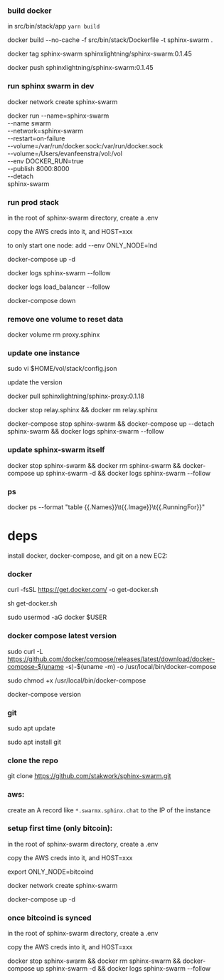 ### build docker

in src/bin/stack/app `yarn build`

docker build --no-cache -f src/bin/stack/Dockerfile -t sphinx-swarm .

docker tag sphinx-swarm sphinxlightning/sphinx-swarm:0.1.45

docker push sphinxlightning/sphinx-swarm:0.1.45

### run sphinx swarm in dev

docker network create sphinx-swarm

docker run --name=sphinx-swarm \
 --name swarm \
 --network=sphinx-swarm \
 --restart=on-failure \
 --volume=/var/run/docker.sock:/var/run/docker.sock \
 --volume=/Users/evanfeenstra/vol:/vol \
 --env DOCKER_RUN=true \
 --publish 8000:8000 \
 --detach \
 sphinx-swarm

### run prod stack

in the root of sphinx-swarm directory, create a .env

copy the AWS creds into it, and HOST=xxx

to only start one node:
add --env ONLY_NODE=lnd

docker-compose up -d

docker logs sphinx-swarm --follow

docker logs load_balancer --follow

docker-compose down

### remove one volume to reset data

docker volume rm proxy.sphinx

### update one instance

sudo vi $HOME/vol/stack/config.json

update the version

docker pull sphinxlightning/sphinx-proxy:0.1.18

docker stop relay.sphinx && docker rm relay.sphinx

docker-compose stop sphinx-swarm && docker-compose up --detach sphinx-swarm && docker logs sphinx-swarm --follow

### update sphinx-swarm itself

docker stop sphinx-swarm && docker rm sphinx-swarm && docker-compose up sphinx-swarm -d && docker logs sphinx-swarm --follow

### ps

docker ps --format "table {{.Names}}\t{{.Image}}\t{{.RunningFor}}"

# deps

install docker, docker-compose, and git on a new EC2:

### docker

curl -fsSL https://get.docker.com/ -o get-docker.sh

sh get-docker.sh

sudo usermod -aG docker $USER

### docker compose latest version

sudo curl -L https://github.com/docker/compose/releases/latest/download/docker-compose-$(uname -s)-$(uname -m) -o /usr/local/bin/docker-compose

sudo chmod +x /usr/local/bin/docker-compose

docker-compose version

### git

sudo apt update

sudo apt install git

### clone the repo

git clone https://github.com/stakwork/sphinx-swarm.git

### aws:

create an A record like `*.swarmx.sphinx.chat` to the IP of the instance

### setup first time (only bitcoin):

in the root of sphinx-swarm directory, create a .env

copy the AWS creds into it, and HOST=xxx

export ONLY_NODE=bitcoind

docker network create sphinx-swarm

docker-compose up -d

### once bitcoind is synced

in the root of sphinx-swarm directory, create a .env

copy the AWS creds into it, and HOST=xxx

docker stop sphinx-swarm && docker rm sphinx-swarm && docker-compose up sphinx-swarm -d && docker logs sphinx-swarm --follow
